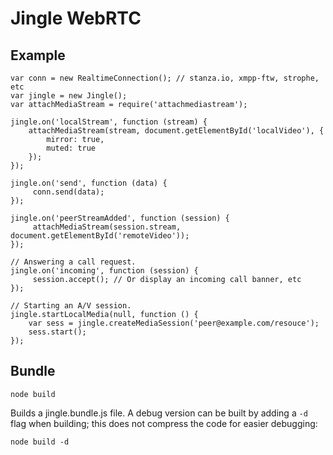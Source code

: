 # Jingle WebRTC

## Example

    var conn = new RealtimeConnection(); // stanza.io, xmpp-ftw, strophe, etc
    var jingle = new Jingle();
    var attachMediaStream = require('attachmediastream');

    jingle.on('localStream', function (stream) {
        attachMediaStream(stream, document.getElementById('localVideo'), {
            mirror: true,
            muted: true
        });
    });

    jingle.on('send', function (data) {
         conn.send(data);
    });

    jingle.on('peerStreamAdded', function (session) {
         attachMediaStream(session.stream, document.getElementById('remoteVideo'));
    });

    // Answering a call request.
    jingle.on('incoming', function (session) {
         session.accept(); // Or display an incoming call banner, etc
    });

    // Starting an A/V session.
    jingle.startLocalMedia(null, function () {
        var sess = jingle.createMediaSession('peer@example.com/resouce');
        sess.start();
    });

## Bundle

```
node build
```

Builds a jingle.bundle.js file. A debug version can be built by adding a `-d` flag when building; this does not compress the code for easier debugging:

```
node build -d
```
